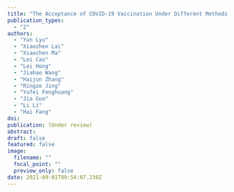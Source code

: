```yaml
---
title: "The Acceptance of COVID-19 Vaccination Under Different Methods of Investigation: Based on Online and On-site Surveys in China"
publication_types:
  - "2"
authors:
  - "Yun Lyu"
  - "Xiaozhen Lai"
  - "Xiaochen Ma"
  - "Lei Cao"
  - "Lei Hong"
  - "Jiahao Wang"
  - "Haijun Zhang"
  - "Ringze Jing"
  - "Yufei Fenghuang"
  - "Jia Guo"
  - "Li Li"
  - "Hai Fang"
doi: 
publication: (Under review)
abstract: 
draft: false
featured: false
image:
  filename: ""
  focal_point: ""
  preview_only: false
date: 2021-09-01T09:54:07.238Z
---
```

